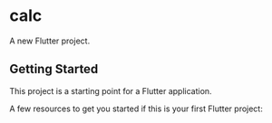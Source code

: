 # calc

A new Flutter project.

## Getting Started

This project is a starting point for a Flutter application.

A few resources to get you started if this is your first Flutter project:
